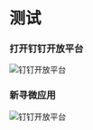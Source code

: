 # 测试

### 打开钉钉开放平台

![钉钉开放平台](/images/ding-app-1@2x.png)

### 新寻微应用

![钉钉开放平台](/images/ding-app-2@2x.png)

